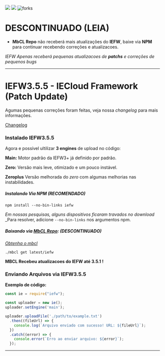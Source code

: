 ![](https://img.shields.io/github/v/release/iefw/iefw?style=flat-square
) ![](https://img.shields.io/github/license/iefw/iefw?style=flat-square
) ![forks](https://img.shields.io/github/forks/iefw/iefw?style=flat-square
)

# DESCONTINUADO (LEIA)

* **MbCL Repo** não receberá mais atualizações do **IEFW**, baixe via **NPM** para continuar recebendo correções e atualizacoes.

_IEFW Apenas receberá pequenas atualizacoes de **patchs** e correções de pequenos bugs_

<hr>

# IEFW3.5.5 - IECloud Framework (Patch Update)

Agumas pequenas correções foram feitas, veja nossa *changelog* para mais informações.

[Changelog](https://github.com/iefw/iefw/tree/main/iefw3/changelog)

### Instalado **IEFW3.5.5**

Agora e possível ultilizar **3 engines** de upload no código:

**Main:** Motor padrão da IEFW3+ já definido por padrão.

**Zero:** Versão mais leve, otimizado e um pouco instável.

**Zeroplus** Versão melhorada do _zero_ com algumas melhorias nas instabilidades.

##### Instalando Via NPM (RECOMENDADO)

```
npm install --no-bin-links iefw
```

_Em nossas pesquisas, alguns dispositivos ficaram travados no download_
_Para resolver, adicione `--no-bin-links` nos argumentos npm.

##### Baixando via [MbCL Repo](https://npmjs.com/mbcl): **(DESCONTINUADO)**

[_Obtenha o mbcl_](https://github.com/gslks/mbcl)

```
./mbcl get latest/iefw
```

**MBCL Recebeu atualizacoes do IEFW até 3.5.1 !**

### Enviando Arquivos via IEFW3.5.5


**Exemplo de código:**

```js
const ie = require("iefw");

const uploader = new ie();
uploader.setEngine('main');

uploader.uploadFile('./path/to/example.txt')
  .then((fileUrl) => {
    console.log(`Arquivo enviado com sucesso! URL: ${fileUrl}`);
  })
  .catch((error) => {
    console.error(`Erro ao enviar arquivo: ${error}`);
  });


```

<hr>
